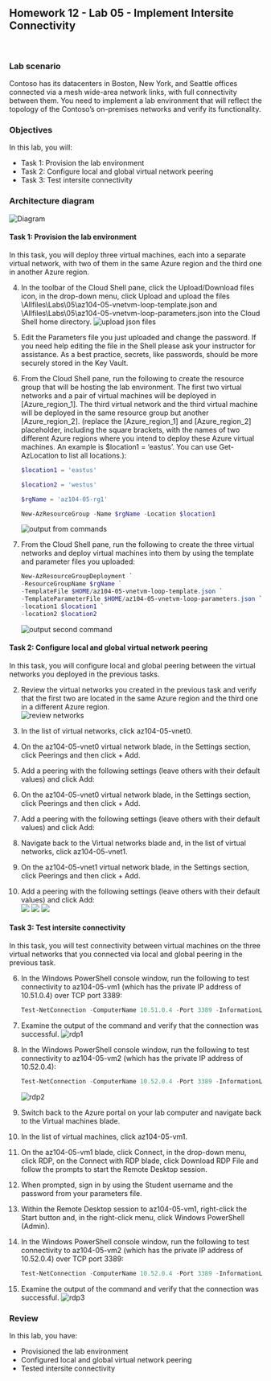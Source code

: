 ## Homework 12 - Lab 05 - Implement Intersite Connectivity  

<br />

### Lab scenario  
Contoso has its datacenters in Boston, New York, and Seattle offices connected via a mesh wide-area network links, with full connectivity between them. You need to implement a lab environment that will reflect the topology of the Contoso’s on-premises networks and verify its functionality.

### Objectives
In this lab, you will:

* Task 1: Provision the lab environment  
* Task 2: Configure local and global virtual network peering  
* Task 3: Test intersite connectivity  

### Architecture diagram
![Diagram](./assets/lab05.png)

#### Task 1: Provision the lab environment  
In this task, you will deploy three virtual machines, each into a separate virtual network, with two of them in the same Azure region and the third one in another Azure region.  

4. In the toolbar of the Cloud Shell pane, click the Upload/Download files icon, in the drop-down menu, click Upload and upload the files \Allfiles\Labs\05\az104-05-vnetvm-loop-template.json and \Allfiles\Labs\05\az104-05-vnetvm-loop-parameters.json into the Cloud Shell home directory.
![upload json files](./assets/01.png)

5. Edit the Parameters file you just uploaded and change the password. If you need help editing the file in the Shell please ask your instructor for assistance. As a best practice, secrets, like passwords, should be more securely stored in the Key Vault.

6. From the Cloud Shell pane, run the following to create the resource group that will be hosting the lab environment. The first two virtual networks and a pair of virtual machines will be deployed in [Azure_region_1]. The third virtual network and the third virtual machine will be deployed in the same resource group but another [Azure_region_2]. (replace the [Azure_region_1] and [Azure_region_2] placeholder, including the square brackets, with the names of two different Azure regions where you intend to deploy these Azure virtual machines. An example is $location1 = ‘eastus’. You can use Get-AzLocation to list all locations.):  
    ```powershell
    $location1 = 'eastus'

    $location2 = 'westus'

    $rgName = 'az104-05-rg1'

    New-AzResourceGroup -Name $rgName -Location $location1
    ```  
    ![output from commands](./assets/02.png)

7. From the Cloud Shell pane, run the following to create the three virtual networks and deploy virtual machines into them by using the template and parameter files you uploaded:
  
    ```powershell
    New-AzResourceGroupDeployment `
   -ResourceGroupName $rgName `
   -TemplateFile $HOME/az104-05-vnetvm-loop-template.json `
   -TemplateParameterFile $HOME/az104-05-vnetvm-loop-parameters.json `
   -location1 $location1 `
   -location2 $location2
    ```  
    ![output second command](./assets/03.png)

#### Task 2: Configure local and global virtual network peering  
In this task, you will configure local and global peering between the virtual networks you deployed in the previous tasks.  

2. Review the virtual networks you created in the previous task and verify that the first two are located in the same Azure region and the third one in a different Azure region.  
![review networks](./assets/04.png)  

3. In the list of virtual networks, click az104-05-vnet0.

4. On the az104-05-vnet0 virtual network blade, in the Settings section, click Peerings and then click + Add.  

5. Add a peering with the following settings (leave others with their default values) and click Add:  

6. On the az104-05-vnet0 virtual network blade, in the Settings section, click Peerings and then click + Add.  

7. Add a peering with the following settings (leave others with their default values) and click Add:  

8. Navigate back to the Virtual networks blade and, in the list of virtual networks, click az104-05-vnet1.  

9. On the az104-05-vnet1 virtual network blade, in the Settings section, click Peerings and then click + Add.  

10. Add a peering with the following settings (leave others with their default values) and click Add:  
![](./assets/05.png)
![](./assets/06.png)
![](./assets/07.png)


#### Task 3: Test intersite connectivity
In this task, you will test connectivity between virtual machines on the three virtual networks that you connected via local and global peering in the previous task.

6. In the Windows PowerShell console window, run the following to test connectivity to az104-05-vm1 (which has the private IP address of 10.51.0.4) over TCP port 3389:
    ```powershell
    Test-NetConnection -ComputerName 10.51.0.4 -Port 3389 -InformationLevel 'Detailed'
    ```
7. Examine the output of the command and verify that the connection was successful.
    ![rdp1](./assets/08.png)

8. In the Windows PowerShell console window, run the following to test connectivity to az104-05-vm2 (which has the private IP address of 10.52.0.4):
    ```powershell
    Test-NetConnection -ComputerName 10.52.0.4 -Port 3389 -InformationLevel 'Detailed'
    ```  
    ![rdp2](./assets/09.png)

9. Switch back to the Azure portal on your lab computer and navigate back to the Virtual machines blade.

10. In the list of virtual machines, click az104-05-vm1.

11. On the az104-05-vm1 blade, click Connect, in the drop-down menu, click RDP, on the Connect with RDP blade, click Download RDP File and follow the prompts to start the Remote Desktop session.

12. When prompted, sign in by using the Student username and the password from your parameters file.

13. Within the Remote Desktop session to az104-05-vm1, right-click the Start button and, in the right-click menu, click Windows PowerShell (Admin).

14. In the Windows PowerShell console window, run the following to test connectivity to az104-05-vm2 (which has the private IP address of 10.52.0.4) over TCP port 3389:  
    ```powershell
    Test-NetConnection -ComputerName 10.52.0.4 -Port 3389 -InformationLevel 'Detailed'
    ```

15. Examine the output of the command and verify that the connection was successful.
    ![rdp3](./assets/10.png)


### Review
In this lab, you have:

* Provisioned the lab environment
* Configured local and global virtual network peering
* Tested intersite connectivity